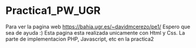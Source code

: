 # Practica1_PW_UGR

Para ver la pagina web https://bahia.ugr.es/~davidmcerezo/pe1/
Espero que sea de ayuda :)
Esta pagina esta realizada unicamente con Html y Css.
La parte de implementacion PHP, Javascript, etc en la practica2
